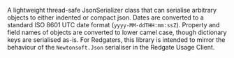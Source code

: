 A lightweight thread-safe JsonSerializer class that can serialise arbitrary objects to either indented or compact json. Dates are converted to a standard ISO 8601 UTC date format (`yyyy-MM-ddTHH:mm:ssZ`). Property and field names of objects are converted to lower camel case, though dictionary keys are serialised as-is. For Redgaters, this library is intended to mirror the behaviour of the `Newtonsoft.Json` serialiser in the Redgate Usage Client.